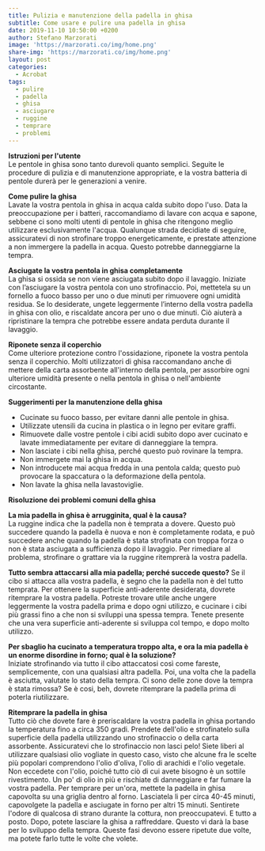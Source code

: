 ```yaml
---
title: Pulizia e manutenzione della padella in ghisa
subtitle: Come usare e pulire una padella in ghisa
date: 2019-11-10 10:50:00 +0200
author: Stefano Marzorati
image: 'https://marzorati.co/img/home.png'
share-img: 'https://marzorati.co/img/home.png'
layout: post
categories:
  - Acrobat
tags:
  - pulire
  - padella
  - ghisa
  - asciugare
  - ruggine
  - temprare
  - problemi
---
```

**Istruzioni per l'utente**   
Le pentole in ghisa sono tanto durevoli quanto semplici. Seguite le procedure di pulizia e di manutenzione appropriate, e la vostra batteria di pentole durerà per le generazioni a venire.   

**Come pulire la ghisa**   
Lavate la vostra pentola in ghisa in acqua calda subito dopo l'uso. Data la preoccupazione per i batteri, raccomandiamo di lavare con acqua e sapone, sebbene ci sono molti utenti di pentole in ghisa che ritengono meglio utilizzare esclusivamente l'acqua. Qualunque strada decidiate di seguire, assicuratevi di non strofinare troppo energeticamente, e prestate attenzione a non immergere la padella in acqua. Questo potrebbe danneggiarne la tempra.   

**Asciugate la vostra pentola in ghisa completamente**   
La ghisa si ossida se non viene asciugata subito dopo il lavaggio. Iniziate con l’asciugare la vostra pentola con uno strofinaccio. Poi, mettetela su un fornello a fuoco basso per uno o due minuti per rimuovere ogni umidità residua. Se lo desiderate, ungete leggermente l’interno della vostra padella in ghisa con olio, e riscaldate ancora per uno o due minuti. Ciò aiuterà a ripristinare la tempra che potrebbe essere andata perduta durante il lavaggio.   

**Riponete senza il coperchio**   
Come ulteriore protezione contro l'ossidazione, riponete la vostra pentola senza il coperchio.
Molti utilizzatori di ghisa raccomandano anche di mettere della carta assorbente all'interno della pentola, per assorbire ogni ulteriore umidità presente o nella pentola in ghisa o nell'ambiente circostante.   

**Suggerimenti per la manutenzione della ghisa**   
* Cucinate su fuoco basso, per evitare danni alle pentole in ghisa.
* Utilizzate utensili da cucina in plastica o in legno per evitare graffi.
* Rimuovete dalle vostre pentole i cibi acidi subito dopo aver cucinato e lavate immediatamente per evitare di danneggiare la tempra.
* Non lasciate i cibi nella ghisa, perché questo può rovinare la tempra.
* Non immergete mai la ghisa in acqua.
* Non introducete mai acqua fredda in una pentola calda; questo può provocare la spaccatura o la deformazione della pentola.
* Non lavate la ghisa nella lavastoviglie.

**Risoluzione dei problemi comuni della ghisa**   

**La mia padella in ghisa è arrugginita, qual è la causa?**   
La ruggine indica che la padella non è temprata a dovere. Questo può succedere quando la padella è nuova e non è completamente rodata, e può succedere anche quando la padella è stata strofinata con troppa forza o non è stata asciugata a sufficienza dopo il lavaggio. Per rimediare al problema, strofinare o grattare via la ruggine ritemprerà la vostra padella.   

**Tutto sembra attaccarsi alla mia padella; perché succede questo?**
Se il cibo si attacca alla vostra padella, è segno che la padella non è del tutto temprata. Per ottenere la superficie anti-aderente desiderata, dovrete ritemprare la vostra padella. Potreste trovare utile anche ungere leggermente la vostra padella prima e dopo ogni utilizzo, e cucinare i cibi più grassi fino a che non si sviluppi una spessa tempra. Tenete presente che una vera superficie anti-aderente si sviluppa col tempo, e dopo molto utilizzo.   

**Per sbaglio ha cucinato a temperatura troppo alta, e ora la mia padella è un enorme disordine in forno; qual è la soluzione?**   
Iniziate strofinando via tutto il cibo attaccatosi così come fareste, semplicemente, con una qualsiasi altra padella. Poi, una volta che la padella è asciutta, valutate lo stato della tempra. Ci sono delle zone dove la tempra è stata rimossa? Se è cosi, beh, dovrete ritemprare la padella prima di poterla riutilizzare.   

**Ritemprare la padella in ghisa**   
Tutto ciò che dovete fare è preriscaldare la vostra padella in ghisa portando la temperatura fino a circa 350 gradi. Prendete dell'olio e strofinatelo sulla superficie della padella utilizzando uno strofinaccio o della carta assorbente. Assicuratevi che lo strofinaccio non lasci pelo! Siete liberi al utilizzare qualsiasi olio vogliate in questo caso, visto che alcune fra le scelte più popolari comprendono l'olio d'oliva, l'olio di arachidi e l'olio vegetale. Non eccedete con l'olio, poiché tutto ciò di cui avete bisogno è un sottile rivestimento. Un po' di olio in più e rischiate di danneggiare e far fumare la vostra padella.
Per temprare per un'ora, mettete la padella in ghisa capovolta su una griglia dentro al forno. Lasciatela li per circa 40-45 minuti, capovolgete la padella e asciugate in forno per altri 15 minuti. Sentirete l'odore di qualcosa di strano durante la cottura, non preoccupatevi. E tutto a posto. Dopo, potete lasciare la ghisa a raffreddare. Questo vi darà la base per lo sviluppo della tempra. Queste fasi devono essere ripetute due volte, ma potete farlo tutte le volte che volete.
